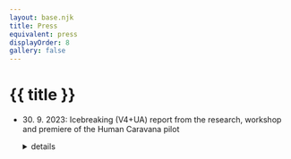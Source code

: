 ```yaml
---
layout: base.njk
title: Press
equivalent: press
displayOrder: 8
gallery: false
---
```


# {{ title }}

- <time datetime="2023-09-30">30. 9. 2023</time>: Icebreaking (V4+UA) report from the research, workshop and premiere of the Human Caravana pilot
  <details>
    <summary>details</summary>

    > “I believe in the power of art as a form of being together.”
    > <footer>Jerzy Zoń, director Teatr KTO, Krakow</footer>

    The idea of preparing a theatre of social inclusion, which would help to integrate the Ukrainian expatriates into society and to help the local population to understand the situation in which we all found ourselves, occured at a time when the wave of solidarity and help to our invaded neighbours was at its peak, yet the first misunderstandings and animosities were already appearing. We had no idea that their development would be so dynamic, nor did we foresee how uneasy it would be to map the state of the diverse relations between the locals and the refugees in the neighbouring countries, to capture and understand the key moments of human fates and in the process of creation to transform them into an attractive artistic and theatrical form that is understandable to the general public by using dramatic tools.

    That is why the "ICEBREAKING" project has had and will continue to have a number of different and challenging phases. The whole project consists of 3 stages: RESEARCH, HUMAN CARAVANA, CIRCUS CARAVANA. The starting point was to approach four friendly theatres from the V4 countries and agree on the topicality of the theme and the need to help overcome the barriers between us, the closest neighbours. So that it is not revived prejudices, mental barriers and spreading hatred that prevail, but mutual understanding, humanity and dignity. We, The Ensemble of Irregular Theatre (AND) from Banská Štiavnica, approached and formed a creative consortium with Teatr KTO from Krakow, Krvik Totr from Prague and Firebirds company from Budapest to jointly create an international street production aimed at bringing local citizens in the V4 countries and the exiles from Ukraine together. We also invited the Ukrainian multimedia theatre WE: MEDIA THEATER from Lviv to join the partnership. Each of the partners of this European cooperation has a specific role in the project. The Slovak coordinator is responsible for the overall management of the project and its directing component, the Czech partner is tasked with writing the libretto and later the script of the production, the Polish and Hungarian theatres are mainly represented by their actors as performers of the production, and the Ukrainian team enriches the project with film and documentary production.

    ### Research

    The initial stage in V4 countries was first undertaken by a smaller team: the main protagonists of the Krvik Totr theatre and the scriptwriters of the project from Prague − Petr Novotný and Tomáš Kout, together with members of our AND theatre, director Jana Mikitková and PR manager Ema Rajčanová, prepared various socially inclusive activities with local citizens of the V4 countries and the Ukrainian community in Prague, Budapest, Banská Štiavnica and Krakow. The four-day stays of the international team of theatre artists in each of these cities took place in August 2023 and were focused on RESEARCH and collecting authentic field stories of expatriates as an inspiration for the script of a future street production. From the meetings we attended, exploratory visits to temporary Ukrainian homes, from conducting creative workshops with local citizens and domesticated refugees, as well as from numerous individual interviews with selected respondents, we recorded a number of extraordinary stories and emotional testimonies that shed light on the lived experiences of diametrically different fates of similar generations in two neighbouring countries.

    We understood that the power of the topic is enormous. We humbly respected that the personal experience of Ukrainian expatriates is largely non-transferable and incomprehensible to us, and at the same time we slowly found ways that brought us closer together, such as sharing recipes for national specialties, live music, singing favorite songs, or juggling techniques, or laughing at minor language misunderstandings.


    > “I feel at home. I feel like I’m among my own.”
    > <footer>(Sveťa, Kyiv)</footer>

    > “We don't have a home anymore, we don't have anything, I want to stay here.”
    > <footer>(Olena, Bachmut)</footer>

    > “Whoever loses his home and land, it is as if he did not exist, as if he had lost his life.”
    > <footer>(Olha, Zaporozhye)</footer>

    > “We went for a walk in the park and didn't have to pay attention to where the mines were…”
    > <footer>(Liuda, Lviv)</footer>

    > “We've forgotten what it's like to be out at night and just enjoy life like the people here.”
    > <footer>(Olha, Lviv)</footer>

    > “We're having a good time here, but as soon as the war is over, I know which connection I'm going to get on and go back.”
    > <footer>(Olha, Zaporozhye)</footer>

    The research trips culminated in each town with a nice NEIGHBORHOOD PICNIC and an informal yet purposeful program, structure, and light refreshments.  After the initial introductions and participants' handwritten first names on a common wrapping paper (it was remarkable to see who used Ukrainian or Russian signatures or pronunciations of names), there followed a fun exploration of the different meanings of sound-meaning words in our Central European languages (blueberry in Slovak, etc.), searching for similar words with different meanings (e.g. our amazing is terrible in Ukrainian), and realizing the loss of the original language identity and the acquisition of a new one among the departees (rejection of Russian, preference for Ukrainian, inevitable learning of the local language). The picnic continued with the idea of home, where the exiles live, but with their eyes closed (they often emotionally compared their current small, shared rooms with their big houses and orchards in Ukraine). Almost all of them lived in memories, in the past. Then it was their turn to hand out each other's pre-prepared gift packages and guess what might be in them. After unwrapping them, individual consideration of whether the recipient needed the gift or would pass it on to someone else. The gift-giving game was followed by walking interaction in pairs with a string of parcels, guiding each other with eyes closed around the picnic's exterior as a test of mutual trust. Then, all the gift recipients used pieces of gift wrapping paper to piece together the regions and cities of Ukraine and the V4 countries (the very name of the country "Ukraine" contains the Slovak word "ukrajovať" which can be freely translated as to remove, to take away or to cut). Older participants also willingly added their home region to this "map-making" of the new European continent. Each picnic (except Budapest) was multilingually moderated and enriched by an experienced stage designer and performer Tomáš Žižka from Prague, who presented an unusual musical performance at the end of the picnic with his captivating story about the European roots of his ancestors. He miraculously made various rhythmic sounds from a large dry tree root with the help of a sensor and various tools (sticks, brushes, toys…), which not only captivated the children, but also literally enchanted the older women who had not yet encountered similar contemporary art. Neighbourhood picnics took place in the exteriors of the Thomayer Gardens (Prague), in the park of the Konnektor Community Incubator (Budapest), in the garden of the Scout House (Banská Štiavnica) and on the outdoor stage of Teatr KTO (Kraków). The number of participants was variable over time, ranging from 20 to 40 over the course of three to four hours. Some people came and went according to their abilities. The majority were mostly Ukrainians, with the managers of the local partner theatres helping with the organisation of the event.
    During the 13-day research tour, the members of the eight-member international team also met together every evening to not only pass on background information and personal experiences gained in individual conversations and situations during the day, to select interesting and inspiring moments for the production that could enrich the scriptwriters, dramaturg and director in the process of creating the future production, but also to "melt the ice" between the research participants and each other. In addition to a number of photographs, a rich database of all the activities that were recorded on audio and video by Liudmyla Batalova and Olha Klymuk from the partner Ukrainian theatre during the research trips was also created. They were later artistically processed by director Sashko Brama (UA) into the documentary ICEBREAKING as a reportage story of one of them. The premiere and a discussion with the filmmakers took place at the end of the 8th edition of the AMPLIFIER Festival − New Cabaret & Street Art 2023 in Banská Štiavnica.

    > “I am Russian, but my home is Ukraine.”
    > <footer>(Olha, Zaporozhye)</footer>

    > “I don't have a home in Budapest. I'm here on a long trip.”
    > <footer>(Michael, Kijiv)</footer>

    > “Slovaks, Czechs and Poles help Ukrainians because they have to, they do it out of fear of Russia, they don't want them to come to their countries. Hungarians help selflessly because they want to help.”
    > <footer>(Chilla, Transcarpathia)</footer>

    > “The first thing that brought us together was a ball of wool. Our first word we both understood was mohair.”
    > <footer>(Zuzka, Banská Štiavnica)</footer>

    > “If there's still a war next Wednesday, I'll come to the shredding…”
    > <footer>(Marina, Kharkiv)</footer>

    > “Everyone is in their place. My husband fights in the war, I fight with our culture, embroidery and the Ukrainian flag. We are in this together.”
    > <footer>(Marina, Kharkiv)</footer>

    ### Workshop

    Immediately following the research trips came the creation of the libretto for the future production. The author duo Petr Novotný and Tomáš Kout (CZ) wrote the first version of the script within ten days, which was then edited according to the comments of the dramaturgs and especially the director Jana Mikitková (SK) into the first version of the libretto. This, together with the previously prepared site-specific scenographic vision by Tomáš Žižka (SK/CZ), was the basis for the intensive creative work of the lecturers of the international WORKSHOP in the four most important production components of HUMAN CARAVANA. While Martin Geišberg (SK) practiced playing atypical musical instruments and singing with the seven actors and composed and recorded original music for the pilot production at night, costume designer Anna Weszelovszky (HU) was intensively creating costumes on site from pre-purchased and collected materials (sleeping bags) and adapted them to the actors' bodies. Set designer Tomáš Žižka together with his technical assistant Henrich Žuch prepared visual installations and props for the street set: spotlights with smoke effect in the entrance gate of the Old Castle, fortune-telling place and cards, white shirts hanging in the treetops, a huge nest made of branches in the forest, boundary markings on the fence, a rope of parasols. They also modified a cart to haul the "new temporary home for exatriates". However, the international team of performers from Poland, Hungary, Czech Republic and Slovakia was most physically exhausted by the creation of meaning-making movement drama-tic situations by choreographer Ladislav Cmorej (SK), who was a hearty reinforcement of the non-verbal and visual-movement concept of the work-in-progress staging by director Jana Mikitková (SK). Despite the fact that a three-day workshop cannot replace the classical six-week rehearsal process in a theatre, all the above-mentioned creators as well as the performers from the partner theatres and artistic groups Slawek Bendykowski, Paulina Lasyk, Mieszko Syc (PL), Gergely Kiss, Bálint Turai (HU), Tereza Kmotorková (SK) and Anton Eliáš (SK/CZ) worked intensively together from early morning until late at night, with respect for the expert lecturers and the intentions of the project. With their natural willingness, immediate humanity and especially professional approach they broke the ice and together formed a friendly 15-member artistic team ready to present the 45-minute work output from the creative workshop as a possible part of the future great work, which will bring a real artistic and emotional experience to the audience at the premiere and two reruns in Banská Štiavnica and its surroundings.

    > “Home is where the blue sky is.”
    > <footer>(Petr Novotný)</footer>

    ### Premiere of the pilot

    The premiere of the pilot street production HUMAN CARAVAN took place just one hour after the opening of the 8th International Festival of New cabaret & street art AMPLIFIER 2023 on Friday, September 22nd from 17:00 to 17:45. Approximately 80 to 90 spectators were guidedd from Holy Trinity Square to the gates of the Old Castle by the 22-member Dutch brass band Orkest de Tegenwind, which created a great atmosphere and the necessary anticipation of the audience.
    The production was a simple story of a family with a dog who had to leave their home under dramatic circumstances. At first she tried in vain to return to it through a high wall in the style of an acrobatic grotesque, but soon realised that she had to embark on a long journey to find a new place to live. Already at this stage, the performers involved the audience in the action by letting them carry their ladder and luggage. Along the way, the family met a gypsy fortune teller who predicted an ambiguous fate for them from the big cards. At a fork in the woods, she and the spectators found a good-natured wanderer who showed the family members the way. However, it was full of pitfalls and danger. After wandering the forest trail for some time, they discovered a temporary residence in nature (the nest), but there they symbolically said goodbye to the father of the family, who had fallen defending their homeland. After further wandering with singing and music, the family discovered an old cart, which they managed to pull to the borders of a new, unknown country, but not without the help of the spectators.. After crossing it, dynamic dance-movement and even acrobatic scenes with clothes and sleeping bags were enacted in the new, free space, symbolizing not only the help from the natives, but also the rivalry between the family members and the cynical market society. Eventually, the wanderers settled into their new home, a cozily furnished traveling carriage, like itinerant circus performers whose new life was just beginning. Already, however, they felt what it was like to receive a helping hand. At the end, they personally shook hands with the spectators who decided to help them during their wanderings with their sweaters, food, or physical strength.

    The production had the character of an errand theatre, the individual performances took place in a structure similar to the Stations of the Cross at the seven stops. The audience was greeted, accompanied and guided along the route by a delegate-moderator who promised at the beginning an excursion to a neighbouring country and an entertaining show. But what followed was an unexpected refugee tragedy with a long journey and an open ending in a new homeland. Almost the entire, otherwise essentially non-verbal production was carried by brooding ambient music from a portable loudspeaker and, at times, lively choral singing by performers with instruments, which captured and reinforced the atmosphere of exodus, the search for the promised land and, at the same time, happiness in adversity. The audience, with interest and patience, followed the entire march around the Old Castle through the forest path to the garden of the Scout House, where they rewarded the creators and performers with a long applause. It is therefore a great pity that in the following two days, due to the unfavourable rainy weather and the illness of one actress, it was not possible to carry out two more scheduled reruns at the Hájovna Cervena Studna on the outskirts of Banská Štiavnica and at the Kolping House Rest Area in Štiavnické Bane.
    The pilot premiere of HUMAN CARAVANA was a laboratory for potential story, form, and interpersonal convergence through a street theatre of errands that, based on a refined script, will be staged in the spring of 2024 by the creators and performers of the four collaborating theatres under the name CIRCUS CARAVANA. The premiere is scheduled for the end of April in Krakow, with repeat performances in all V4 countries as well as in Ukraine.

    > “ICEBREAKING is **uncovering** the stereotypes in our heads.
    > **Breaking down** the pigeonholes into which we sort people − immediately, but forever.
    > **Breaking** the prejudices of our times.
    > **Bonding** with those we need to survive.”
    > <footer>(Jana Mikitková)</footer>

    Recorded by Ján Fakla, AND n.o.
  </details>
